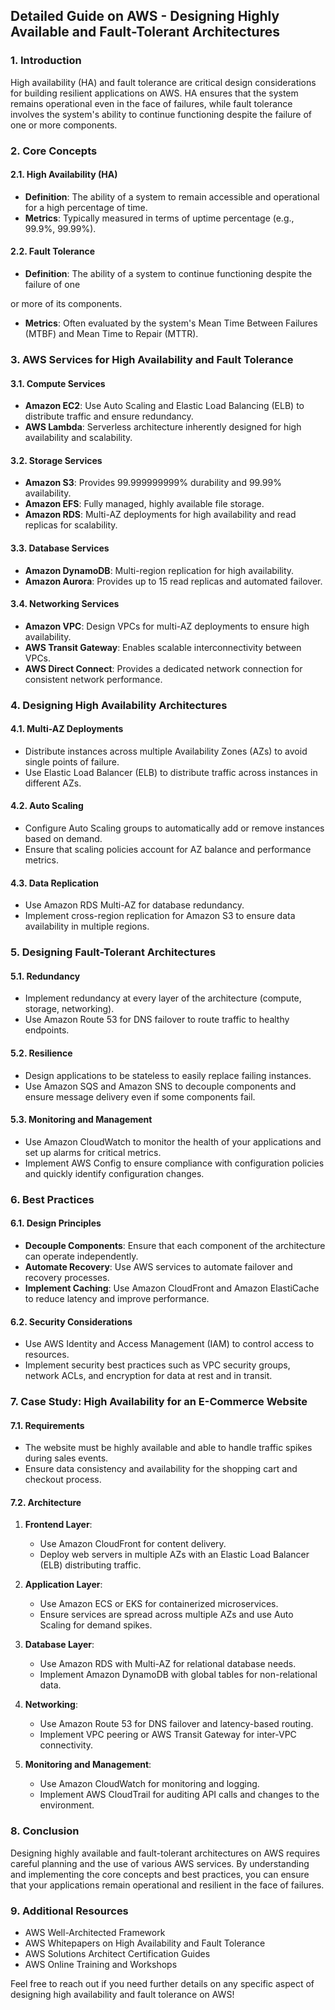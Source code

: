 ## Detailed Guide on AWS - Designing Highly Available and Fault-Tolerant Architectures

### 1. Introduction

High availability (HA) and fault tolerance are critical design considerations for building resilient applications on AWS. HA ensures that the system remains operational even in the face of failures, while fault tolerance involves the system's ability to continue functioning despite the failure of one or more components.

### 2. Core Concepts

#### 2.1. High Availability (HA)
- **Definition**: The ability of a system to remain accessible and operational for a high percentage of time.
- **Metrics**: Typically measured in terms of uptime percentage (e.g., 99.9%, 99.99%).

#### 2.2. Fault Tolerance
- **Definition**: The ability of a system to continue functioning despite the failure of one

 or more of its components.
- **Metrics**: Often evaluated by the system's Mean Time Between Failures (MTBF) and Mean Time to Repair (MTTR).

### 3. AWS Services for High Availability and Fault Tolerance

#### 3.1. Compute Services
- **Amazon EC2**: Use Auto Scaling and Elastic Load Balancing (ELB) to distribute traffic and ensure redundancy.
- **AWS Lambda**: Serverless architecture inherently designed for high availability and scalability.

#### 3.2. Storage Services
- **Amazon S3**: Provides 99.999999999% durability and 99.99% availability.
- **Amazon EFS**: Fully managed, highly available file storage.
- **Amazon RDS**: Multi-AZ deployments for high availability and read replicas for scalability.

#### 3.3. Database Services
- **Amazon DynamoDB**: Multi-region replication for high availability.
- **Amazon Aurora**: Provides up to 15 read replicas and automated failover.

#### 3.4. Networking Services
- **Amazon VPC**: Design VPCs for multi-AZ deployments to ensure high availability.
- **AWS Transit Gateway**: Enables scalable interconnectivity between VPCs.
- **AWS Direct Connect**: Provides a dedicated network connection for consistent network performance.

### 4. Designing High Availability Architectures

#### 4.1. Multi-AZ Deployments
- Distribute instances across multiple Availability Zones (AZs) to avoid single points of failure.
- Use Elastic Load Balancer (ELB) to distribute traffic across instances in different AZs.

#### 4.2. Auto Scaling
- Configure Auto Scaling groups to automatically add or remove instances based on demand.
- Ensure that scaling policies account for AZ balance and performance metrics.

#### 4.3. Data Replication
- Use Amazon RDS Multi-AZ for database redundancy.
- Implement cross-region replication for Amazon S3 to ensure data availability in multiple regions.

### 5. Designing Fault-Tolerant Architectures

#### 5.1. Redundancy
- Implement redundancy at every layer of the architecture (compute, storage, networking).
- Use Amazon Route 53 for DNS failover to route traffic to healthy endpoints.

#### 5.2. Resilience
- Design applications to be stateless to easily replace failing instances.
- Use Amazon SQS and Amazon SNS to decouple components and ensure message delivery even if some components fail.

#### 5.3. Monitoring and Management
- Use Amazon CloudWatch to monitor the health of your applications and set up alarms for critical metrics.
- Implement AWS Config to ensure compliance with configuration policies and quickly identify configuration changes.

### 6. Best Practices

#### 6.1. Design Principles
- **Decouple Components**: Ensure that each component of the architecture can operate independently.
- **Automate Recovery**: Use AWS services to automate failover and recovery processes.
- **Implement Caching**: Use Amazon CloudFront and Amazon ElastiCache to reduce latency and improve performance.

#### 6.2. Security Considerations
- Use AWS Identity and Access Management (IAM) to control access to resources.
- Implement security best practices such as VPC security groups, network ACLs, and encryption for data at rest and in transit.

### 7. Case Study: High Availability for an E-Commerce Website

#### 7.1. Requirements
- The website must be highly available and able to handle traffic spikes during sales events.
- Ensure data consistency and availability for the shopping cart and checkout process.

#### 7.2. Architecture
1. **Frontend Layer**: 
   - Use Amazon CloudFront for content delivery.
   - Deploy web servers in multiple AZs with an Elastic Load Balancer (ELB) distributing traffic.

2. **Application Layer**:
   - Use Amazon ECS or EKS for containerized microservices.
   - Ensure services are spread across multiple AZs and use Auto Scaling for demand spikes.

3. **Database Layer**:
   - Use Amazon RDS with Multi-AZ for relational database needs.
   - Implement Amazon DynamoDB with global tables for non-relational data.

4. **Networking**:
   - Use Amazon Route 53 for DNS failover and latency-based routing.
   - Implement VPC peering or AWS Transit Gateway for inter-VPC connectivity.

5. **Monitoring and Management**:
   - Use Amazon CloudWatch for monitoring and logging.
   - Implement AWS CloudTrail for auditing API calls and changes to the environment.

### 8. Conclusion

Designing highly available and fault-tolerant architectures on AWS requires careful planning and the use of various AWS services. By understanding and implementing the core concepts and best practices, you can ensure that your applications remain operational and resilient in the face of failures.

### 9. Additional Resources
- AWS Well-Architected Framework
- AWS Whitepapers on High Availability and Fault Tolerance
- AWS Solutions Architect Certification Guides
- AWS Online Training and Workshops

Feel free to reach out if you need further details on any specific aspect of designing high availability and fault tolerance on AWS!
